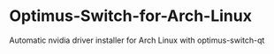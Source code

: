 # Optimus-Switch-for-Arch-Linux
Automatic nvidia driver installer for Arch Linux with optimus-switch-qt
